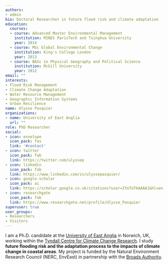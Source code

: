 ```yaml
---
authors:
- admin
bio: Doctoral Researcher in future flood risk and climate adaptation 
education:
  courses:
  - course: Advanced Master Environmental Management
    institution: MINES ParisTech and Tsinghua University
    year: 2014
  - course: MSc Global Environmental Change
    institution: King's College London
    year: 2013
  - course: BASc in Physical Geography and Political Science
    institution: McGill University
    year: 2012
email: ""
interests:
- Flood Risk Management
- Climate Change Adaptation
- Water Resource Management
- Geographic Information Systems
- Urban Resilience
name: Ulysse Pasquier
organizations:
- name: University of East Anglia
  url: ""
role: PhD Researcher
social:
- icon: envelope
  icon_pack: fas
  link: '#contact'
- icon: twitter
  icon_pack: fab
  link: https://twitter.com/ulyssep
- icon: linkedin
  icon_pack: fab
  link: https://www.linkedin.com/in/ulyssepasquier/
- icon: google-scholar
  icon_pack: ai
  link: https://scholar.google.co.uk/citations?user=IYoToTkAAAAJ&hl=en
- icon: researchgate
  icon_pack: fab
  link: https://www.researchgate.net/profile/Ulysse_Pasquier
superuser: true
user_groups:
- Researchers
- Visitors
---
```


I am a Ph.D. candidate at the [University of East Anglia](https://people.uea.ac.uk/u_pasquier) in Norwich, UK, working within the [Tyndall Centre for Climate Change Research](https://tyndall.ac.uk/people/ulysse-pasquier). I study **future flooding risk and the adaptation process to the impacts of climate change in coastal areas**. My project is funded by the Natural Environment Research Council (NERC, EnvEast) in partnership with the [Broads Authority](https://www.broads-authority.gov.uk/).
